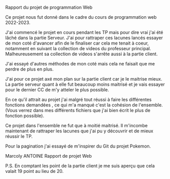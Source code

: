Rapport du projet de programmation Web


Ce projet nous fut donné dans le cadre du cours de programmation web 2022-2023.

J'ai commencé le projet en cours pendant les TP mais pour dire vrai j'ai été lâché dans la partie Serveur.
J'ai pour rattraper ces lacunes lancés essayer de mon coté d'avancer afin de le finaliser car cela me tenait à coeur, notamment en suivant la collection de videos du professeur principal.
Malheureusement sa collection de videos s'arrête aussi à la partie client.

J'ai essayé d'autres méthodes de mon coté mais cela ne faisait que me perdre de plus en plus.

J'ai pour ce projet axé mon plan sur la partie client car je le maitrise mieux. La partie serveur quant à elle fut beaucoup moins maitrisé et je vais essayer pour le dernier CC de m'y atteler le plus possible.


En ce qu'il attrait au projet j'ai malgré tout réussi à faire les différentes fonctions demandées , ce qui m'a manqué c'est la cohésion de l'ensemble. (Vous verrez dans mes différents fichiers que j'ai bien écrit le plus de fonction possible).

Ce projet dans l'ensemble ne fut que à moitié maitrisé. Il m'incombe maintenant de rattraper les lacunes que j'ai pu y découvrir et de mieux réussir le TP.

Pour la pagination j'ai essayé de m'inspirer du Git du projet Pokemon.

Marcoly ANTOINE
Rapport de projet Web

P.S. En comptant les point de la partie client je me suis aperçu que cela valait 19 point au lieu de 20.